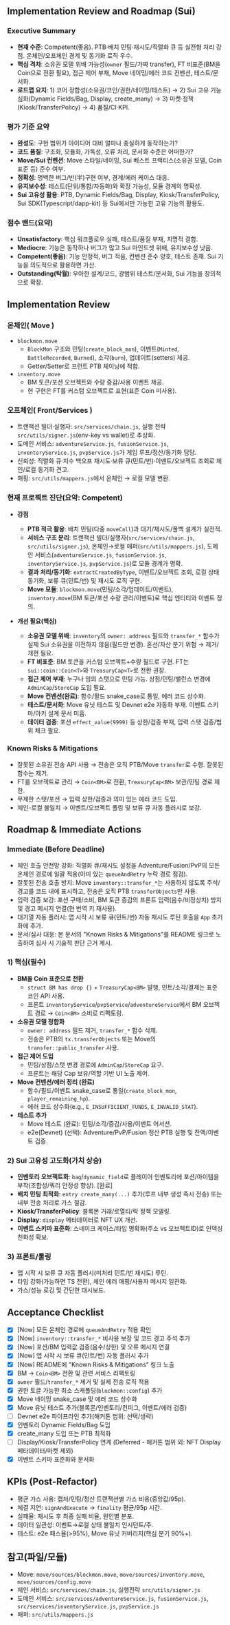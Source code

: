 ## Implementation Review and Roadmap (Sui)

### Executive Summary
- **현재 수준**: Competent(좋음). PTB·배치 민팅·재시도/직렬화 큐 등 실전형 처리 강점. 온체인/오프체인 경계 및 동기화 로직 우수.
- **핵심 격차**: 소유권 모델 위배 가능성(`owner` 필드/가짜 transfer), FT 비표준(BM을 Coin으로 전환 필요), 접근 제어 부재, Move 네이밍/에러 코드 컨벤션, 테스트/문서화.
- **로드맵 요지**: 1) 코어 정합성(소유권/코인/권한/네이밍/테스트) → 2) Sui 고유 기능 심화(Dynamic Fields/Bag, Display, create_many) → 3) 마켓·정책(Kiosk/TransferPolicy) → 4) 품질/CI·KPI.

### 평가 기준 요약
- **완성도**: 구현 범위가 아이디어 대비 얼마나 충실하게 동작하는가?
- **코드 품질**: 구조화, 모듈화, 가독성, 오류 처리, 문서화 수준은 어떠한가?
- **Move/Sui 컨벤션**: Move 스타일/네이밍, Sui 베스트 프랙티스(소유권 모델, Coin 표준 등) 준수 여부.
- **정확성**: 명백한 버그/반(半)구현 여부, 경계/에러 케이스 대응.
- **유지보수성**: 테스트(단위/통합/자동화)와 확장 가능성, 모듈 경계의 명확성.
- **Sui 고유성 활용**: PTB, Dynamic Fields/Bag, Display, Kiosk/TransferPolicy, Sui SDK(Typescript/dapp-kit) 등 Sui에서만 가능한 고유 기능의 활용도.

### 점수 밴드(요약)
- **Unsatisfactory**: 핵심 워크플로우 실패, 테스트/품질 부재, 치명적 결함.
- **Mediocre**: 기능은 동작하나 버그가 많고 Sui 마인드셋 위배, 유지보수성 낮음.
- **Competent(좋음)**: 기능 안정적, 버그 적음, 컨벤션 준수 양호, 테스트 존재. Sui 기능을 의도적으로 활용하면 가산.
- **Outstanding(탁월)**: 우아한 설계/코드, 광범위 테스트/문서화, Sui 기능을 창의적으로 확장.

## Implementation Review
### 온체인( Move )
- `blockmon.move`
  - `BlockMon` 구조와 민팅(`create_block_mon`), 이벤트(`Minted`, `BattleRecorded`, `Burned`), 소각(`burn`), 업데이트(setters) 제공.
  - Getter/Setter로 프런트 PTB 체이닝에 적합.
- `inventory.move`
  - BM 토큰/포션 오브젝트와 수량 증감/사용 이벤트 제공.
  - 현 구현은 FT를 커스텀 오브젝트로 표현(표준 Coin 미사용).

### 오프체인( Front/Services )
- 트랜잭션 빌더·실행자: `src/services/chain.js`, 실행 전략 `src/utils/signer.js`(env-key vs wallet)로 추상화.
- 도메인 서비스: `adventureService.js`, `fusionService.js`, `inventoryService.js`, `pvpService.js`가 게임 루프/정산/동기화 담당.
- 신뢰성: 직렬화 큐·지수 백오프 재시도·보류 큐(민트/번)·이벤트/오브젝트 조회로 체인/로컬 동기화 견고.
- 매핑: `src/utils/mappers.js`에서 온체인 → 로컬 모델 변환.

### 현재 프로젝트 진단(요약: Competent)
- **강점**
  - **PTB 적극 활용**: 배치 민팅(다중 `moveCall`)과 대기/재시도/폴백 설계가 실전적.
  - **서비스 구조 분리**: 트랜잭션 빌더/실행자(`src/services/chain.js`, `src/utils/signer.js`), 온체인→로컬 매퍼(`src/utils/mappers.js`), 도메인 서비스(`adventureService.js`, `fusionService.js`, `inventoryService.js`, `pvpService.js`)로 모듈 경계가 명확.
  - **결과 처리/동기화**: `extractCreatedByType`, 이벤트/오브젝트 조회, 로컬 상태 동기화, 보류 큐(민트/번) 및 재시도 로직 구현.
  - **Move 모듈**: `blockmon.move`(민팅/소각/업데이트/이벤트), `inventory.move`(BM 토큰/포션 수량 관리/이벤트)로 핵심 엔티티와 이벤트 정의.

- **개선 필요(핵심)**
  - **소유권 모델 위배**: `inventory`의 `owner: address` 필드와 `transfer_*` 함수가 실제 Sui 소유권을 이전하지 않음(필드만 변경). 혼선/자산 분기 위험 → 제거/개편 필요.
  - **FT 비표준**: BM 토큰을 커스텀 오브젝트+수량 필드로 구현. FT는 `sui::coin::Coin<T>`와 `TreasuryCap<T>`로 전환 권장.
  - **접근 제어 부재**: 누구나 임의 스탯으로 민팅 가능. 상점/민팅/밸런스 변경에 `AdminCap`/`StoreCap` 도입 필요.
  - **Move 컨벤션(완료)**: 함수/필드 snake_case로 통일, 에러 코드 상수화.
  - **테스트/문서화**: Move 유닛 테스트 및 Devnet e2e 자동화 부재. 이벤트 스키마/아키 설계 문서 미흡.
  - **데이터 검증**: 포션 `effect_value(9999)` 등 상한/검증 부재, 입력 스탯 검증/범위 체크 필요.

### Known Risks & Mitigations
- 잘못된 소유권 전송 API 사용 → 전송은 오직 PTB/Move `transfer`로 수행. 잘못된 함수는 제거.
- FT를 오브젝트로 관리 → `Coin<BM>`로 전환, `TreasuryCap<BM>` 보관/민팅 경로 제한.
- 무제한 스탯/포션 → 입력 상한/검증과 의미 있는 에러 코드 도입.
- 체인-로컬 불일치 → 이벤트/오브젝트 폴링 및 보류 큐 자동 플러시로 보강.

## Roadmap & Immediate Actions
### Immediate (Before Deadline)
- 체인 호출 안전망 강화: 직렬화 큐/재시도 설정을 Adventure/Fusion/PvP의 모든 온체인 경로에 일괄 적용(이미 있는 `queueAndRetry` 누락 경로 점검).
- 잘못된 전송 호출 방지: Move `inventory::transfer_*`는 사용하지 않도록 주석/경고를 코드 내에 표시하고, 전송은 오직 PTB `transferObjects`만 사용.
- 입력 검증 보강: 포션 구매/소비, BM 토큰 증감의 프론트 입력(음수/비정상치) 방지 및 경고 메시지 연결(현 번역 키 재사용).
- 대기열 자동 플러시: 앱 시작 시 보류 큐(민트/번) 자동 재시도 루틴 호출을 `App` 초기화에 추가.
- 문서/심사 대응: 본 문서의 "Known Risks & Mitigations"를 README 링크로 노출하여 심사 시 기술적 판단 근거 제시.
### 1) 핵심(필수)
- **BM을 Coin 표준으로 전환**
  - `struct BM has drop {}` + `TreasuryCap<BM>` 발행, 민트/소각/결제는 표준 코인 API 사용.
  - 프론트 `inventoryService`/`pvpService`/`adventureService`에서 BM 오브젝트 경로 → `Coin<BM>` 소비로 리팩토링.
- **소유권 모델 정합화**
  - `owner: address` 필드 제거, `transfer_*` 함수 삭제.
  - 전송은 PTB의 `tx.transferObjects` 또는 Move의 `transfer::public_transfer` 사용.
- **접근 제어 도입**
  - 민팅/상점/스탯 변경 경로에 `AdminCap`/`StoreCap` 요구.
  - 프론트는 해당 Cap 보유/역할 기반 UI 노출 제어.
- **Move 컨벤션/에러 정리 (완료)**
  - 함수/필드/이벤트 snake_case로 통일(`create_block_mon`, `player_remaining_hp`).
  - 에러 코드 상수화(e.g., `E_INSUFFICIENT_FUNDS`, `E_INVALID_STAT`).
- **테스트 추가**
  - Move 테스트 (완료): 민팅/소각/증감/사용/이벤트 어서션.
  - e2e(Devnet) (선택): Adventure/PvP/Fusion 정산 PTB 실행 및 잔액/이벤트 검증.

### 2) Sui 고유성 고도화(가치 상승)
- **인벤토리 오브젝트화**: `bag`/`dynamic_field`로 플레이어 인벤토리에 포션/아이템을 부착(조합성/쿼리 안정성 향상). [완료]
- **배치 민팅 최적화**: `entry create_many(...)` 추가(루프 내부 생성 즉시 전송) 또는 내부 전송 처리로 가스 절감.
- **Kiosk/TransferPolicy**: 블록몬 거래/로열티/락 정책 모델링.
- **Display**: `display` 메타데이터로 NFT UX 개선.
- **이벤트 스키마 표준화**: 스네이크 케이스/타입 명확화(주소 vs 오브젝트ID)로 인덱싱 친화성 확보.

### 3) 프론트/툴링
- 앱 시작 시 보류 큐 자동 플러시(미처리 민트/번 재시도) 루틴.
- 타입 강화(가능하면 TS 전환), 체인 에러 매핑/사용자 메시지 일관화.
- 가스/성능 로깅 및 간단한 대시보드.
 

## Acceptance Checklist
- [x] [Now] 모든 온체인 경로에 `queueAndRetry` 적용 확인
- [x] [Now] `inventory::transfer_*` 비사용 보장 및 코드 경고 주석 추가
- [x] [Now] 포션/BM 입력값 검증(음수/상한) 및 오류 메시지 연결
- [x] [Now] 앱 시작 시 보류 큐(민트/번) 자동 플러시 추가
- [x] [Now] README에 "Known Risks & Mitigations" 링크 노출
- [x] BM → `Coin<BM>` 전환 및 관련 서비스 리팩토링
- [x] `owner` 필드/`transfer_*` 제거 및 실제 전송 로직 적용
- [x] 권한 토글 가능한 최소 스캐폴딩(`blockmon::config`) 추가
- [x] Move 네이밍 snake_case 및 에러 코드 상수화
- [x] Move 유닛 테스트 추가(블록몬/인벤토리/컨피그, 이벤트/에러 검증)
- [ ] Devnet e2e 파이프라인 추가(해커톤 범위: 선택/생략)
- [x] 인벤토리 Dynamic Fields/Bag 도입
- [x] create_many 도입 또는 PTB 최적화
- [ ] Display/Kiosk/TransferPolicy 연계 (Deferred - 해커톤 범위 외: NFT Display 메타데이터/마켓 제외)
- [x] 이벤트 스키마 표준화와 문서화

## KPIs (Post-Refactor)
- 평균 가스 사용: 캡처/민팅/정산 트랜잭션별 가스 비용(중앙값/95p).
- 체결 지연: `signAndExecute` → `finality` 평균/95p 시간.
- 실패율: 재시도 후 최종 실패 비율, 원인별 분포.
- 데이터 일관성: 이벤트→로컬 상태 불일치 인시던트/주.
- 테스트: e2e 패스율(>95%), Move 유닛 커버리지(핵심 분기 90%+).

## 참고(파일/모듈)
- Move: `move/sources/blockmon.move`, `move/sources/inventory.move`, `move/sources/config.move`
- 체인 서비스: `src/services/chain.js`, 실행전략 `src/utils/signer.js`
- 도메인 서비스: `src/services/adventureService.js`, `fusionService.js`, `src/services/inventoryService.js`, `pvpService.js`
- 매퍼: `src/utils/mappers.js`


